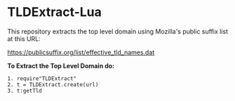 # TLDExtract-Lua
This repository extracts the top level domain using Mozilla's public suffix list at this URL:

https://publicsuffix.org/list/effective_tld_names.dat

**To Extract the Top Level Domain do:**
    
    1. require"TLDExtract"
    2. t = TLDExtract.create(url)
    3. t:getTld
